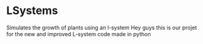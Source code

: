 # LSystems
Simulates the growth of plants using an l-system
Hey guys this is our projet for the new and improved L-system code made in python
